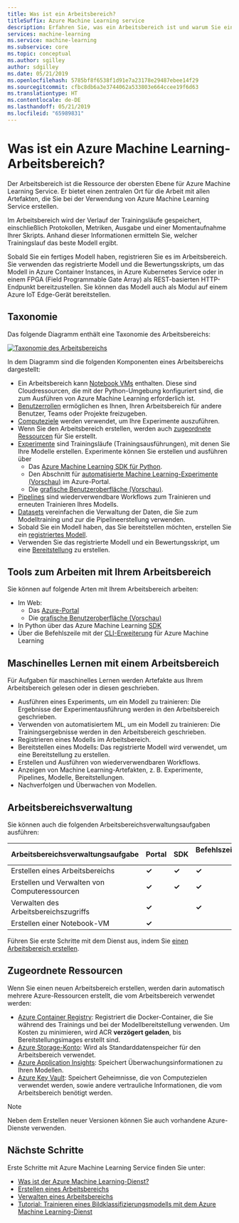 ```yaml
---
title: Was ist ein Arbeitsbereich?
titleSuffix: Azure Machine Learning service
description: Erfahren Sie, was ein Arbeitsbereich ist und warum Sie einen Arbeitsbereich für Azure Machine Learning Service benötigen.
services: machine-learning
ms.service: machine-learning
ms.subservice: core
ms.topic: conceptual
ms.author: sgilley
author: sdgilley
ms.date: 05/21/2019
ms.openlocfilehash: 5785bf8f6538f1d91e7a23178e29487ebee14f29
ms.sourcegitcommit: cfbc8db6a3e3744062a533803e664ccee19f6d63
ms.translationtype: HT
ms.contentlocale: de-DE
ms.lasthandoff: 05/21/2019
ms.locfileid: "65989831"
---
```

# <a name="what-is-an-azure-machine-learning-workspace"></a>Was ist ein Azure Machine Learning-Arbeitsbereich?

Der Arbeitsbereich ist die Ressource der obersten Ebene für Azure Machine Learning Service. Er bietet einen zentralen Ort für die Arbeit mit allen Artefakten, die Sie bei der Verwendung von Azure Machine Learning Service erstellen.

Im Arbeitsbereich wird der Verlauf der Trainingsläufe gespeichert, einschließlich Protokollen, Metriken, Ausgabe und einer Momentaufnahme Ihrer Skripts. Anhand dieser Informationen ermitteln Sie, welcher Trainingslauf das beste Modell ergibt.  

Sobald Sie ein fertiges Modell haben, registrieren Sie es im Arbeitsbereich. Sie verwenden das registrierte Modell und die Bewertungsskripts, um das Modell in Azure Container Instances, in Azure Kubernetes Service oder in einem FPGA (Field Programmable Gate Array) als REST-basierten HTTP-Endpunkt bereitzustellen. Sie können das Modell auch als Modul auf einem Azure IoT Edge-Gerät bereitstellen.

## <a name="taxonomy"></a>Taxonomie 

Das folgende Diagramm enthält eine Taxonomie des Arbeitsbereichs:

[![Taxonomie des Arbeitsbereichs](./media/concept-azure-machine-learning-architecture/azure-machine-learning-taxonomy.png)](./media/concept-azure-machine-learning-architecture/azure-machine-learning-taxonomy.png#lightbox)

In dem Diagramm sind die folgenden Komponenten eines Arbeitsbereichs dargestellt:

+ Ein Arbeitsbereich kann [Notebook VMs](quickstart-run-cloud-notebook.md) enthalten. Diese sind Cloudressourcen, die mit der Python-Umgebung konfiguriert sind, die zum Ausführen von Azure Machine Learning erforderlich ist.
+ [Benutzerrollen](how-to-assign-roles.md) ermöglichen es Ihnen, Ihren Arbeitsbereich für andere Benutzer, Teams oder Projekte freizugeben.
+ [Computeziele](concept-azure-machine-learning-architecture.md#compute-target) werden verwendet, um Ihre Experimente auszuführen.
+ Wenn Sie den Arbeitsbereich erstellen, werden auch [zugeordnete Ressourcen](#resources) für Sie erstellt.
+ [Experimente](concept-azure-machine-learning-architecture.md#experiment) sind Trainingsläufe (Trainingsausführungen), mit denen Sie Ihre Modelle erstellen.  Experimente können Sie erstellen und ausführen über
    + Das [Azure Machine Learning SDK für Python](https://docs.microsoft.com/python/api/overview/azure/ml/intro?view=azure-ml-py).
    + Den Abschnitt für [automatisierte Machine Learning-Experimente (Vorschau)](how-to-create-portal-experiments.md) im Azure-Portal.
    + Die [grafische Benutzeroberfläche (Vorschau)](ui-concept-visual-interface.md).
+ [Pipelines](concept-azure-machine-learning-architecture.md#pipeline) sind wiederverwendbare Workflows zum Trainieren und erneuten Trainieren Ihres Modells.
+ [Datasets](concept-azure-machine-learning-architecture.md#dataset) vereinfachen die Verwaltung der Daten, die Sie zum Modelltraining und zur die Pipelineerstellung verwenden.
+ Sobald Sie ein Modell haben, das Sie bereitstellen möchten, erstellen Sie ein [registriertes Modell](concept-azure-machine-learning-architecture.md#model-registry).
+ Verwenden Sie das registrierte Modell und ein Bewertungsskript, um eine [Bereitstellung](concept-azure-machine-learning-architecture.md#image-registry) zu erstellen.

## <a name="tools-for-workspace-interaction"></a>Tools zum Arbeiten mit Ihrem Arbeitsbereich

Sie können auf folgende Arten mit Ihrem Arbeitsbereich arbeiten:

+ Im Web:
    + Das [Azure-Portal](https://azure.portal.com)
    + Die [grafische Benutzeroberfläche (Vorschau)](ui-concept-visual-interface.md)
+ In Python über das Azure Machine Learning [SDK](https://docs.microsoft.com/python/api/overview/azure/ml/intro?view=azure-ml-py)
+ Über die Befehlszeile mit der [CLI-Erweiterung](https://docs.microsoft.com/azure/machine-learning/service/reference-azure-machine-learning-cli) für Azure Machine Learning

## <a name="machine-learning-with-a-workspace"></a>Maschinelles Lernen mit einem Arbeitsbereich

Für Aufgaben für maschinelles Lernen werden Artefakte aus Ihrem Arbeitsbereich gelesen oder in diesen geschrieben. 

+ Ausführen eines Experiments, um ein Modell zu trainieren: Die Ergebnisse der Experimentausführung werden in den Arbeitsbereich geschrieben.
+ Verwenden von automatisiertem ML, um ein Modell zu trainieren: Die Trainingsergebnisse werden in den Arbeitsbereich geschrieben.
+ Registrieren eines Modells im Arbeitsbereich.
+ Bereitstellen eines Modells: Das registrierte Modell wird verwendet, um eine Bereitstellung zu erstellen.
+ Erstellen und Ausführen von wiederverwendbaren Workflows.
+ Anzeigen von Machine Learning-Artefakten, z. B. Experimente, Pipelines, Modelle, Bereitstellungen.
+ Nachverfolgen und Überwachen von Modellen.

## <a name="workspace-management"></a>Arbeitsbereichsverwaltung

Sie können auch die folgenden Arbeitsbereichsverwaltungsaufgaben ausführen:

| Arbeitsbereichsverwaltungsaufgabe   | Portal              | SDK        | Befehlszeilenschnittstelle (CLI)        |
|---------------------------|------------------|------------|------------|
| Erstellen eines Arbeitsbereichs        | **&check;**     | **&check;** | **&check;** |
| Erstellen und Verwalten von Computeressourcen    | **&check;**   | **&check;** |  **&check;**   |
| Verwalten des Arbeitsbereichszugriffs    | **&check;**   | |  **&check;**    |
| Erstellen einer Notebook-VM | **&check;**   | |     |

Führen Sie erste Schritte mit dem Dienst aus, indem Sie [einen Arbeitsbereich erstellen](setup-create-workspace.md).

## <a name="resources"></a> Zugeordnete Ressourcen

Wenn Sie einen neuen Arbeitsbereich erstellen, werden darin automatisch mehrere Azure-Ressourcen erstellt, die vom Arbeitsbereich verwendet werden:

+ [Azure Container Registry](https://azure.microsoft.com/services/container-registry/): Registriert die Docker-Container, die Sie während des Trainings und bei der Modellbereitstellung verwenden. Um Kosten zu minimieren, wird ACR **verzögert geladen**, bis Bereitstellungsimages erstellt sind.
+ [Azure Storage-Konto](https://azure.microsoft.com/services/storage/): Wird als Standarddatenspeicher für den Arbeitsbereich verwendet.
+ [Azure Application Insights](https://azure.microsoft.com/services/application-insights/): Speichert Überwachungsinformationen zu Ihren Modellen.
+ [Azure Key Vault](https://azure.microsoft.com/services/key-vault/): Speichert Geheimnisse, die von Computezielen verwendet werden, sowie andere vertrauliche Informationen, die vom Arbeitsbereich benötigt werden.

> [!NOTE]
> Neben dem Erstellen neuer Versionen können Sie auch vorhandene Azure-Dienste verwenden.

## <a name="next-steps"></a>Nächste Schritte

Erste Schritte mit Azure Machine Learning Service finden Sie unter:

+ [Was ist der Azure Machine Learning-Dienst?](overview-what-is-azure-ml.md)
+ [Erstellen eines Arbeitsbereichs](setup-create-workspace.md)
+ [Verwalten eines Arbeitsbereichs](how-to-manage-workspace.md)
+ [Tutorial: Trainieren eines Bildklassifizierungsmodells mit dem Azure Machine Learning-Dienst](tutorial-train-models-with-aml.md)
